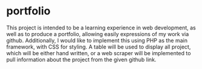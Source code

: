 # portfolio
This project is intended to be a learning experience in web development, as well as to produce a portfolio, allowing easily expressions of my work via github. 
Additionally, I would like to implement this using PHP as the main framework, with CSS for styling. A table will be used to display all project, which will be either
hand written, or a web scraper will be implemented to pull information about the project from the given github link.
